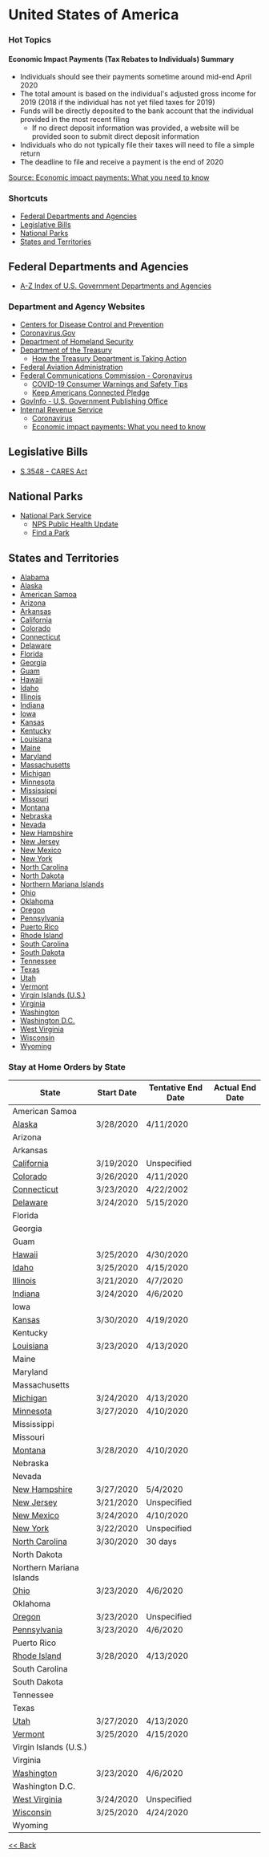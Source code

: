 # United States of America

### Hot Topics

#### Economic Impact Payments (Tax Rebates to Individuals) Summary

* Individuals should see their payments sometime around mid-end April 2020
* The total amount is based on the individual's adjusted gross income for 2019 (2018 if the individual has not yet filed taxes for 2019)
* Funds will be directly deposited to the bank account that the individual provided in the most recent filing
  * If no direct deposit information was provided, a website will be provided soon to submit direct deposit information
* Individuals who do not typically file their taxes will need to file a simple return
* The deadline to file and receive a payment is the end of 2020

[Source: Economic impact payments: What you need to know](https://www.irs.gov/newsroom/economic-impact-payments-what-you-need-to-know)

### Shortcuts

* [Federal Departments and Agencies](README.md#federal-departments-and-agencies)
* [Legislative Bills](README.md#legislative-bills)
* [National Parks](README.md#national-parks)
* [States and Territories](README.md#states-and-territories)

## Federal Departments and Agencies

* [A-Z Index of U.S. Government Departments and Agencies](https://www.usa.gov/federal-agencies)

### Department and Agency Websites

* [Centers for Disease Control and Prevention](https://www.cdc.gov/)
* [Coronavirus.Gov](https://www.coronavirus.gov/)
* [Department of Homeland Security](https://www.dhs.gov/)
* [Department of the Treasury](https://home.treasury.gov/)
  * [How the Treasury Department is Taking Action](https://home.treasury.gov/cares)
* [Federal Aviation Administration](https://www.faa.gov/)
* [Federal Communications Commission - Coronavirus](https://www.fcc.gov/coronavirus)
  * [COVID-19 Consumer Warnings and Safety Tips](https://www.fcc.gov/covid-scams)
  * [Keep Americans Connected Pledge](https://www.fcc.gov/keep-americans-connected)
* [GovInfo - U.S. Government Publishing Office](https://www.govinfo.gov/features/coronavirus)
* [Internal Revenue Service](https://www.irs.gov/)
  * [Coronavirus](https://www.irs.gov/coronavirus)
  * [Economic impact payments: What you need to know](https://www.irs.gov/newsroom/economic-impact-payments-what-you-need-to-know)

## Legislative Bills

* [S.3548 - CARES Act](https://www.congress.gov/bill/116th-congress/senate-bill/3548)

## National Parks

* [National Park Service](https://www.nps.gov/)
  * [NPS Public Health Update](https://www.nps.gov/aboutus/news/public-health-update.htm)
  * [Find a Park](https://www.nps.gov/findapark/index.htm)

## States and Territories

* [Alabama](alabama.md)
* [Alaska](alaska.md)
* [American Samoa](american-samoa.md)
* [Arizona](arizona.md)
* [Arkansas](arkansas.md)
* [California](california.md)
* [Colorado](colorado.md)
* [Connecticut](connecticut.md)
* [Delaware](delaware.md)
* [Florida](florida.md)
* [Georgia](georgia.md)
* [Guam](guam.md)
* [Hawaii](hawaii.md)
* [Idaho](idaho.md)
* [Illinois](illinois.md)
* [Indiana](indiana.md)
* [Iowa](iowa.md)
* [Kansas](kansas.md)
* [Kentucky](kentucky.md)
* [Louisiana](louisiana.md)
* [Maine](maine.md)
* [Maryland](maryland.md)
* [Massachusetts](massachusetts.md)
* [Michigan](michigan.md)
* [Minnesota](minnesota.md)
* [Mississippi](mississippi.md)
* [Missouri](missouri.md)
* [Montana](montana.md)
* [Nebraska](nebraska.md)
* [Nevada](nevada.md)
* [New Hampshire](new-hampshire.md)
* [New Jersey](new-jersey.md)
* [New Mexico](new-mexico.md)
* [New York](new-york.md)
* [North Carolina](north-carolina.md)
* [North Dakota](north-dakota.md)
* [Northern Mariana Islands](northern-mariana-islands.md)
* [Ohio](ohio.md)
* [Oklahoma](oklahoma.md)
* [Oregon](oregon.md)
* [Pennsylvania](pennsylvania.md)
* [Puerto Rico](puerto-rico.md)
* [Rhode Island](rhode-island.md)
* [South Carolina](south-carolina.md)
* [South Dakota](south-dakota.md)
* [Tennessee](tennessee.md)
* [Texas](texas.md)
* [Utah](utah.md)
* [Vermont](vermont.md)
* [Virgin Islands (U.S.)](virgin-islands-us.md)
* [Virginia](virginia.md)
* [Washington](washington.md)
* [Washington D.C.](washington-dc.md)
* [West Virginia](west-virginia.md)
* [Wisconsin](wisconsin.md)
* [Wyoming](wyoming.md)

### Stay at Home Orders by State

| State | Start Date | Tentative End Date | Actual End Date |
|---|---|---|---|
| American Samoa | | | |
| [Alaska](https://gov.alaska.gov/home/covid19-healthmandates/) | 3/28/2020 | 4/11/2020 | |
| Arizona | | | |
| Arkansas | | | |
| [California](https://covid19.ca.gov/img/Executive-Order-N-33-20.pdf) | 3/19/2020 | Unspecified | |
| [Colorado](https://drive.google.com/file/d/1O1EDCY6-A6QBKxzDImCSF8bBBdOOI3Km/view) | 3/26/2020 | 4/11/2020 | |
| [Connecticut](https://portal.ct.gov/-/media/Office-of-the-Governor/Executive-Orders/Lamont-Executive-Orders/Executive-Order-No-7H.pdf?la=en) | 3/23/2020 | 4/22/2002 | |
| [Delaware](https://news.delaware.gov/2020/03/22/governor-carney-issues-stay-at-home-order-for-delawareans/) | 3/24/2020 | 5/15/2020 | |
| Florida | | | |
| Georgia | | | |
| Guam | | | |
| [Hawaii](https://hawaiicovid19.com/wp-content/uploads/2020/03/2003162-ATG_Third-Supplementary-Proclamation-for-COVID-19-signed-12.pdf) | 3/25/2020 | 4/30/2020 | |
| [Idaho](https://coronavirus.idaho.gov/wp-content/uploads/sites/127/2020/03/statewide-stay-home-order_032520.pdf) | 3/25/2020 | 4/15/2020 | |
| [Illinois](https://www2.illinois.gov/IISNews/21288-Gov._Pritzker_Stay_at_Home_Order.pdf) | 3/21/2020 | 4/7/2020 | |
| [Indiana](https://www.in.gov/gov/files/Executive_Order_20-08_Stay_at_Home.pdf) | 3/24/2020 | 4/6/2020 | |
| Iowa | | | |
| [Kansas](https://governor.kansas.gov/wp-content/uploads/2020/03/EO20-16.pdf) | 3/30/2020 | 4/19/2020 | |
| Kentucky | | | |
| [Louisiana](https://gov.louisiana.gov/assets/Proclamations/2020/JBE-33-2020.pdf) | 3/23/2020 | 4/13/2020 | |
| Maine | | | |
| Maryland | | | |
| Massachusetts | | | |
| [Michigan](https://www.michigan.gov/whitmer/0,9309,7-387-90499_90705-522626--,00.html) | 3/24/2020 | 4/13/2020 | |
| [Minnesota](https://mn.gov/governor/assets/3a.%20EO%2020-20%20FINAL%20SIGNED%20Filed_tcm1055-425020.pdf) | 3/27/2020 | 4/10/2020 | |
| Mississippi | | | |
| Missouri | | | |
| [Montana](https://covid19.mt.gov/Portals/223/Documents/Stay%20at%20Home%20Directive.pdf?ver=2020-03-26-173332-177) | 3/28/2020 | 4/10/2020 | |
| Nebraska | | | |
| Nevada | | | |
| [New Hampshire](https://www.governor.nh.gov/news-media/emergency-orders/documents/emergency-order-17-1.pdf) | 3/27/2020 | 5/4/2020 | |
| [New Jersey](https://covid19.nj.gov/faqs/nj-information/general-public/governor-murphy-announces-statewide-stay-at-home-order-closure-of-all-non-essential-retail-businesses) | 3/21/2020 | Unspecified | |
| [New Mexico](https://cv.nmhealth.org/2020/03/23/state-enacts-further-restrictions-to-stop-spread-including-stay-at-home-instruction/) | 3/24/2020 | 4/10/2020 | |
| [New York](https://coronavirus.health.ny.gov/new-york-state-pause) | 3/22/2020 | Unspecified | |
| [North Carolina](https://files.nc.gov/governor/documents/files/EO121-Stay-at-Home-Order-3.pdf) | 3/30/2020 | 30 days | |
| North Dakota | | | |
| Northern Mariana Islands | | | |
| [Ohio](https://governor.ohio.gov/static/DirectorsOrderStayAtHome.pdf) | 3/23/2020 | 4/6/2020 | |
| Oklahoma | | | |
| [Oregon](https://www.oregon.gov/gov/Documents/executive_orders/eo_20-12.pdf) | 3/23/2020 | Unspecified | |
| [Pennsylvania](https://www.governor.pa.gov/wp-content/uploads/2020/03/03.23.20-TWW-COVID-19-Stay-at-Home-Order.pdf) | 3/23/2020 | 4/6/2020 | |
| Puerto Rico | | | |
| [Rhode Island](http://governor.ri.gov/documents/orders/Executive-Order-20-13.pdf) | 3/28/2020 | 4/13/2020 | |
| South Carolina | | | |
| South Dakota | | | |
| Tennessee | | | |
| Texas | | | |
| [Utah](https://drive.google.com/file/d/1Qey2xIxAEqIxiiAHJyHSxBosmjetkbN7/view) | 3/27/2020 | 4/13/2020 | |
| [Vermont](https://governor.vermont.gov/sites/scott/files/documents/ADDENDUM%206%20TO%20EXECUTIVE%20ORDER%2001-20.pdf) | 3/25/2020 | 4/15/2020 | |
| Virgin Islands (U.S.) | | | |
| Virginia | | | |
| [Washington](https://www.governor.wa.gov/sites/default/files/proclamations/20-25%20Coronovirus%20Stay%20Safe-Stay%20Healthy%20%28tmp%29%20%28002%29.pdf) | 3/23/2020 | 4/6/2020 | |
| Washington D.C. | | | |
| [West Virginia](https://coronavirus-wvgovstatus-cdn.azureedge.net/STAY_AT_HOME_ORDER.pdf) | 3/24/2020 | Unspecified | |
| [Wisconsin](https://content.govdelivery.com/attachments/WIGOV/2020/03/24/file_attachments/1409408/Health%20Order%20%2312%20Safer%20At%20Home.pdf) | 3/25/2020 | 4/24/2020 | |
| Wyoming | | | |

[<< Back](../README.md)
